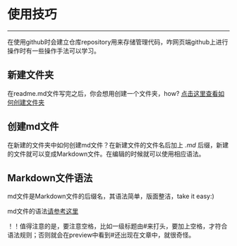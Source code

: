 # 使用技巧
-----
在使用github时会建立仓库repository用来存储管理代码，咋网页端github上进行操作时有一些操作手法可以学习。
## 新建文件夹

在readme.md文件写完之后，你会想用创建一个文件夹，how? [点击这里查看如何创建文件夹](https://blog.csdn.net/y_bccl27/article/details/87980986)
## 创建md文件
在新建的文件夹中如何创建md文件？在新建文件的文件名后加上 *.md* 后缀，新建的文件就可以变成Markdown文件。在编辑的时候就可以使用相应语法。
## Markdown文件语法
md文件是Markdown文件的后缀名，其语法简单，版面整洁，take it easy:)

md文件的语法[请参考这里](https://www.cnblogs.com/liugang-vip/p/6337580.html)

！！值得注意的是，要注意空格，比如一级标题由#来打头，要加上空格，才符合语法规则；否则就会在preview中看到#还出现在文章中，就很奇怪。
